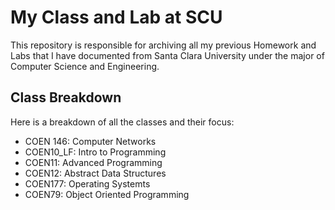 # My Class and Lab at SCU

This repository is responsible for archiving all my previous Homework and Labs that I have documented from Santa Clara University under the major of Computer Science and Engineering.

## Class Breakdown 
Here is a breakdown of all the classes and their focus:
- COEN 146: Computer Networks
- COEN10_LF: Intro to Programming
- COEN11: Advanced Programming
- COEN12: Abstract Data Structures
- COEN177: Operating Systemts
- COEN79: Object Oriented Programming

